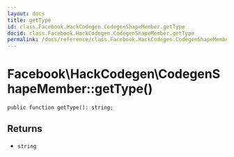 ```yaml
---
layout: docs
title: getType
id: class.Facebook.HackCodegen.CodegenShapeMember.getType
docid: class.Facebook.HackCodegen.CodegenShapeMember.getType
permalink: /docs/reference/class.Facebook.HackCodegen.CodegenShapeMember.getType.md
---
```

# Facebook\\HackCodegen\\CodegenShapeMember::getType()




``` Hack
public function getType(): string;
```




## Returns




- ` string `